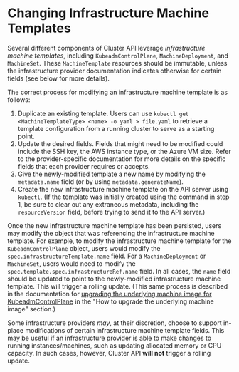 # Changing Infrastructure Machine Templates

Several different components of Cluster API leverage _infrastructure machine templates_,
including `KubeadmControlPlane`, `MachineDeployment`, and `MachineSet`. These
`MachineTemplate` resources should be immutable, unless the infrastructure provider
documentation indicates otherwise for certain fields (see below for more details).

The correct process for modifying an infrastructure machine template is as follows:

1. Duplicate an existing template.
    Users can use `kubectl get <MachineTemplateType> <name> -o yaml > file.yaml`
    to retrieve a template configuration from a running cluster to serve as a starting
    point.
2. Update the desired fields.
    Fields that might need to be modified could include the SSH key, the AWS instance
    type, or the Azure VM size. Refer to the provider-specific documentation
    for more details on the specific fields that each provider requires or accepts.
3. Give the newly-modified template a new name by modifying the `metadata.name` field
    (or by using `metadata.generateName`).
4. Create the new infrastructure machine template on the API server using `kubectl`.
    (If the template was initially created using the command in step 1, be sure to clear
    out any extraneous metadata, including the `resourceVersion` field, before trying to
    send it to the API server.)

Once the new infrastructure machine template has been persisted, users may modify
the object that was referencing the infrastructure machine template. For example,
to modify the infrastructure machine template for the `KubeadmControlPlane` object,
users would modify the `spec.infrastructureTemplate.name` field. For a `MachineDeployment`
or `MachineSet`, users would need to modify the `spec.template.spec.infrastructureRef.name`
field. In all cases, the `name` field should be updated to point to the newly-modified
infrastructure machine template. This will trigger a rolling update. (This same process
is described in the documentation for [upgrading the underlying machine image for
KubeadmControlPlane](./kubeadm-control-plane.md) in the "How to upgrade the underlying
machine image" section.)

Some infrastructure providers _may_, at their discretion, choose to support in-place
modifications of certain infrastructure machine template fields. This may be useful
if an infrastructure provider is able to make changes to running instances/machines,
such as updating allocated memory or CPU capacity. In such cases, however, Cluster
API **will not** trigger a rolling update.
